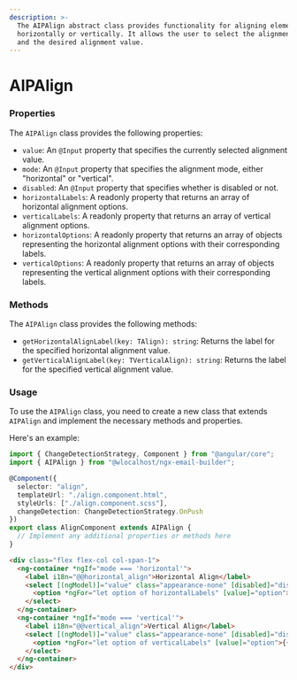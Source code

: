 ```yaml
---
description: >-
  The AIPAlign abstract class provides functionality for aligning elements
  horizontally or vertically. It allows the user to select the alignment mode
  and the desired alignment value.
---
```


# AIPAlign

### Properties

The `AIPAlign` class provides the following properties:

* `value`: An `@Input` property that specifies the currently selected alignment value.
* `mode`: An `@Input` property that specifies the alignment mode, either "horizontal" or "vertical".
* `disabled`: An `@Input` property that specifies whether is disabled or not.
* `horizontalLabels`: A readonly property that returns an array of horizontal alignment options.
* `verticalLabels`: A readonly property that returns an array of vertical alignment options.
* `horizontalOptions`: A readonly property that returns an array of objects representing the horizontal alignment options with their corresponding labels.
* `verticalOptions`: A readonly property that returns an array of objects representing the vertical alignment options with their corresponding labels.

### Methods

The `AIPAlign` class provides the following methods:

* `getHorizontalAlignLabel(key: TAlign): string`: Returns the label for the specified horizontal alignment value.
* `getVerticalAlignLabel(key: TVerticalAlign): string`: Returns the label for the specified vertical alignment value.

### Usage

To use the `AIPAlign` class, you need to create a new class that extends `AIPAlign` and implement the necessary methods and properties.&#x20;

Here's an example:

```typescript
import { ChangeDetectionStrategy, Component } from "@angular/core";
import { AIPAlign } from "@wlocalhost/ngx-email-builder";

@Component({
  selector: "align",
  templateUrl: "./align.component.html",
  styleUrls: ["./align.component.scss"],
  changeDetection: ChangeDetectionStrategy.OnPush
})
export class AlignComponent extends AIPAlign {
  // Implement any additional properties or methods here
}
```

```html
<div class="flex flex-col col-span-1">
  <ng-container *ngIf="mode === 'horizontal'">
    <label i18n="@@horizontal_align">Horizontal Align</label>
    <select [(ngModel)]="value" class="appearance-none" [disabled]="disabled">
      <option *ngFor="let option of horizontalLabels" [value]="option">{{getHorizontalAlignLabel(option)}}</option>
    </select>
  </ng-container>
  <ng-container *ngIf="mode === 'vertical'">
    <label i18n="@@vertical_align">Vertical Align</label>
    <select [(ngModel)]="value" class="appearance-none" [disabled]="disabled">
      <option *ngFor="let option of verticalLabels" [value]="option">{{getVerticalAlignLabel(option)}}</option>
    </select>
  </ng-container>
</div>
```
